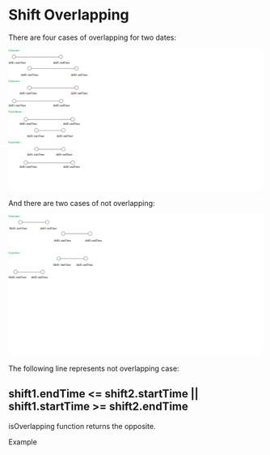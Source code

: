 # Shift Overlapping
There are four cases of overlapping for two dates:

<img src="overlapping.png" />

And there are two cases of not overlapping:

<img src="no-overlapping.png" />

The following line represents not overlapping case:

## shift1.endTime <= shift2.startTime || shift1.startTime >= shift2.endTime

isOverlapping function returns the opposite.

<a htref="index.html"> Example </a>

